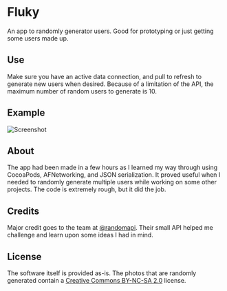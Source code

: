 # Fluky
An app to randomly generator users. Good for prototyping or just getting some users made up.

## Use
Make sure you have an active data connection, and pull to refresh to generate new users when desired. 
Because of a limitation of the API, the maximum number of random users to generate is 10.

## Example
![Screenshot](http://f.cl.ly/items/460d1v2C2t1Y3p3B3C3v/Random%20Users.png "Screenshot")

## About
The app had been made in a few hours as I learned my way through using CocoaPods, AFNetworking, and JSON serialization. It proved useful when I needed to randomly generate multiple users while working on some other projects. The code is extremely rough, but it did the job.

## Credits
Major credit goes to the team at [@randomapi](https://twitter.com/randomapi). Their small API helped me challenge and learn upon some ideas I had in mind. 

## License
The software itself is provided as-is. 
The photos that are randomly generated contain a [Creative Commons BY-NC-SA 2.0](http://creativecommons.org/licenses/by-nc-sa/2.0/deed.en) license. 
